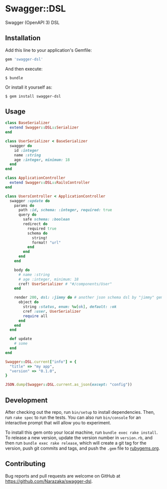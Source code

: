 # Swagger::DSL

Swagger (OpenAPI 3) DSL

## Installation

Add this line to your application's Gemfile:

```ruby
gem 'swagger-dsl'
```

And then execute:

    $ bundle

Or install it yourself as:

    $ gem install swagger-dsl

## Usage

```ruby
class BaseSerializer
  extend Swagger::DSL::Serializer
end

class UserSerializer < BaseSerializer
  swagger do
    id :integer
    name :string
    age :integer, minimum: 18
  end
end

class ApplicationController
  extend Swagger::DSL::RailsController
end

class UsersController < ApplicationController
  swagger :update do
    params do
      path :id, schema: :integer, required: true
      query do
        safe schema: :boolean
        redirect do
          required true
          schema do
            string!
            format! "url"
          end
        end
      end
    end

    body do
      # name :string
      # age :integer, minimum: 18
      cref! UserSerializer # "#/components/User"
    end

    render 200, dsl: :jimmy do # another json schema dsl by "jimmy" gem
      object do
        string :status, enum: %w[ok], default: :ok
        cref :user, UserSerializer
        require all
      end
    end
  end

  def update
    # some
  end
end

Swagger::DSL.current["info"] = {
  "title" => "my app",
  "version" => "0.1.0",
}

JSON.dump(Swagger::DSL.current.as_json(except: "config"))
```

## Development

After checking out the repo, run `bin/setup` to install dependencies. Then, run `rake spec` to run the tests. You can also run `bin/console` for an interactive prompt that will allow you to experiment.

To install this gem onto your local machine, run `bundle exec rake install`. To release a new version, update the version number in `version.rb`, and then run `bundle exec rake release`, which will create a git tag for the version, push git commits and tags, and push the `.gem` file to [rubygems.org](https://rubygems.org).

## Contributing

Bug reports and pull requests are welcome on GitHub at https://github.com/Narazaka/swagger-dsl.
